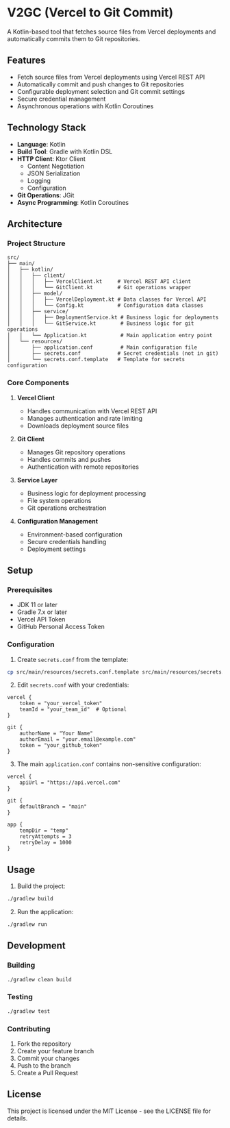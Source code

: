 # V2GC (Vercel to Git Commit)

A Kotlin-based tool that fetches source files from Vercel deployments and automatically commits them to Git repositories.

## Features

- Fetch source files from Vercel deployments using Vercel REST API
- Automatically commit and push changes to Git repositories
- Configurable deployment selection and Git commit settings
- Secure credential management
- Asynchronous operations with Kotlin Coroutines

## Technology Stack

- **Language**: Kotlin
- **Build Tool**: Gradle with Kotlin DSL
- **HTTP Client**: Ktor Client
  - Content Negotiation
  - JSON Serialization
  - Logging
  - Configuration
- **Git Operations**: JGit
- **Async Programming**: Kotlin Coroutines

## Architecture

### Project Structure
```
src/
├── main/
│   ├── kotlin/
│   │   ├── client/
│   │   │   ├── VercelClient.kt     # Vercel REST API client
│   │   │   └── GitClient.kt        # Git operations wrapper
│   │   ├── model/
│   │   │   ├── VercelDeployment.kt # Data classes for Vercel API
│   │   │   └── Config.kt           # Configuration data classes
│   │   ├── service/
│   │   │   ├── DeploymentService.kt # Business logic for deployments
│   │   │   └── GitService.kt        # Business logic for git operations
│   │   └── Application.kt           # Main application entry point
│   └── resources/
│       ├── application.conf         # Main configuration file
│       ├── secrets.conf            # Secret credentials (not in git)
│       └── secrets.conf.template   # Template for secrets configuration
```

### Core Components

1. **Vercel Client**
   - Handles communication with Vercel REST API
   - Manages authentication and rate limiting
   - Downloads deployment source files

2. **Git Client**
   - Manages Git repository operations
   - Handles commits and pushes
   - Authentication with remote repositories

3. **Service Layer**
   - Business logic for deployment processing
   - File system operations
   - Git operations orchestration

4. **Configuration Management**
   - Environment-based configuration
   - Secure credentials handling
   - Deployment settings

## Setup

### Prerequisites

- JDK 11 or later
- Gradle 7.x or later
- Vercel API Token
- GitHub Personal Access Token

### Configuration

1. Create `secrets.conf` from the template:
```bash
cp src/main/resources/secrets.conf.template src/main/resources/secrets.conf
```

2. Edit `secrets.conf` with your credentials:
```hocon
vercel {
    token = "your_vercel_token"
    teamId = "your_team_id"  # Optional
}

git {
    authorName = "Your Name"
    authorEmail = "your.email@example.com"
    token = "your_github_token"
}
```

3. The main `application.conf` contains non-sensitive configuration:
```hocon
vercel {
    apiUrl = "https://api.vercel.com"
}

git {
    defaultBranch = "main"
}

app {
    tempDir = "temp"
    retryAttempts = 3
    retryDelay = 1000
}
```

## Usage

1. Build the project:
```bash
./gradlew build
```

2. Run the application:
```bash
./gradlew run
```

## Development

### Building

```bash
./gradlew clean build
```

### Testing

```bash
./gradlew test
```

### Contributing

1. Fork the repository
2. Create your feature branch
3. Commit your changes
4. Push to the branch
5. Create a Pull Request

## License

This project is licensed under the MIT License - see the LICENSE file for details. 